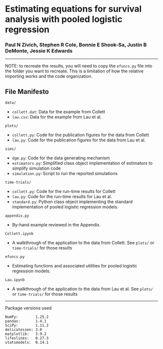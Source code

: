 # Estimating equations for survival analysis with pooled logistic regression

### Paul N Zivich, Stephen R Cole, Bonnie E Shook-Sa, Justin B DeMonte, Jessie K Edwards

--------------------------------

NOTE: to recreate the results, you will need to copy the `efuncs.py` file into the folder you want to recreate. This
is a limitation of how the relative importing works and the code organization.

## File Manifesto

`data/`
- `collett.dat`: Data for the example from Collett
- `lau.csv`: Data for the example from Lau et al.

`plots/`
- `collett.py`: Code for the publication figures for the data from Collett
- `lau.py`: Code for the publication figures for the data from Lau et al.

`sims/`
- `dgm.py`: Code for the data generating mechanism
- `estimators.py`: Simplified class object implementation of estimators to simplify simulation code
- `simulation.py`: Script to run the reported simulations

`time-trials/`
- `collett.py`: Code for the run-time results for Collett
- `lau.py`: Code for the run-time results for Lau et al.
- `standard.py`: Python class object implementing the standard implementation of pooled logistic regression models.

`appendix.py`
- By-hand example reviewed in the Appendix.

`Collett.ipynb`
- A walkthrough of the application to the data from Collett. See `plots/` or `time-trials/` for those results

`efuncs.py`
- Estimating functions and associated utilities for pooled logistic regression models.

`Lau.ipynb`
- A walkthrough of the application to the data from Lau et al. See `plots/` or `time-trials/` for those results


--------------------------------

Package versions used

```
NumPy:        1.25.2
pandas:       1.4.1
SciPy:        1.11.2
delicatessen: 3.0
matplotlib:   3.9.2
lifeslines:   0.27.3
statsmodels:  0.14.1
```